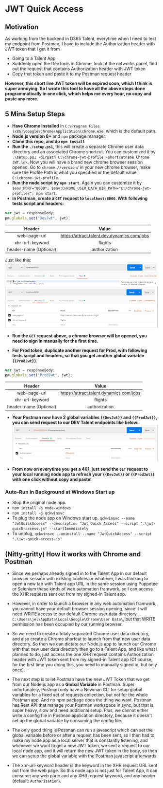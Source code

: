# JWT Quick Access
## Motivation
As working from the backend in D365 Talent, everytime when I need to test my endpoint from Postman, I have to include the Authorization header with JWT token that I get it from 
- Going to a Talent App
- Suddenly open the DevTools in Chrome, look at the networks panel, find out the request that contains Authorization header with JWT token
- Copy that token and paste it to my Postman request header

**However, this short live JWT token will be expired soon, which I think is super annoying. So I wrote this tool to have all the above steps done programmatically in one click, which helps me every hour, no copy and paste any more.**

## 5 Mins Setup Steps 
- **Have Chrome installed** in ``C:\Program Files (x86)\Google\Chrome\Application\chrome.exe``, which is the default path.
- **Node.js version 8+** and ``npm`` package manager. 
- **Clone this repo, and do ``npm install``**
- **Run the ``./setup.ps1``**, this will create a separate Chrome user data directory and an associated Chrome shortcut. You can customized it by ``.\setup.ps1 -dirpath C:\chrome-jwt-profile -shortcutname Chrome JWT.lnk``. Now you will have a brand new chrome browser session opened. Go to ``chrome://version/`` in your new chrome browser, make sure the Profile Path is what you specified or the default value ``C:\chrome-jwt-profile``.
- **Run the node script by ``npm start``**. Again you can customize it by ``$env:PORT="8000"; $env:CHROME_USER_DATA_DIR_PATH="C:/chrome-jwt-profile/"; npm start``.
- **In Postman, create a ``GET`` request to ``localhost:8000``. With following tests script and headers:**
```js
var jwt = responseBody;
pm.globals.set("DevJwt", jwt);
```

| Header                    | Value                                         |
|:-------------------------:|:---------------------------------------------:|
| web-page-url              |  https://attract.talent.dev.dynamics.com/jobs |
| xhr-url-keyword           |  flights                                      |
| header-name (Optional)    |  authorization                                |

Just like this:
![alt text](tests-panel.jpg)
![alt text2](headers.jpg)

- **Run the ``GET`` request above, a chrome browser will be opened, you need to sign in manually for the first time.**

- **For Prod token, duplicate another request for Prod, with following tests script and headers, so that you get another global variable ``{{ProdJwt}}``**.
```js
var jwt = responseBody;
pm.globals.set("ProdJwt", jwt);
```

| Header                    | Value                                         |
|:-------------------------:|:---------------------------------------------:|
| web-page-url              |  https://attract.talent.dynamics.com/jobs     |
| xhr-url-keyword           |  flights                                      |
| header-name (Optional)    |  authorization                                |

- **Your Postman now have 2 global variables ``{{DevJwt}}`` and ``{{ProdJwt}}``, you can send request to our DEV Talent endpoints like below:**
![alt text3](example-request.jpg)

- **From now on everytime you get a 401, just send the ``GET`` request to your local running node app to refresh your ``{{DevJwt}}`` or ``{{ProdJwt}}`` with one click without copy and paste!**


### Auto-Run in Background at Windows Start up
- Stop the original node app.
- ``npm install -g node-windows``
- ``npm install -g qckwinsvc``
- To plug the node app on Windows start up, ``qckwinsvc --name "JwtQuickAccess" --description "Jwt Quick Access" --script ".\jwt-quick-access.js" --startImmediately``
- To unplug, ``qckwinsvc --uninstall --name "JwtQuickAccess" --script ".\jwt-quick-access.js"``


## (Nitty-gritty) How it works with Chrome and Postman 
- Since we perhaps already signed in to the Talent App in our default browser session with existing cookies or whatever, I was thinking to open a new tab with Talent app URL in the same session using Puppetee or Selenium these kinds of web automation framwork, so I can access the XHR requests sent out from my signed-in Talent app.

- However, in order to launch a browser in any web automation framwork, you cannot have your default browser session opening, since it will need WRITE access to our default Chrome user data directory ``C:\Users\jel\AppData\Local\Google\Chrome\User Data\``, but that WRITE permission has been occupied by our running browser.

- So we need to create a totaly separated Chrome user data directory, and also create a Chrome shortcut to launch from that new user data directory. So then we can dictate our Node.js app to launch our Chrome with that new user data directory then go to a Talent App, and like what I planned to do, just access the one XHR request contains Authorization header with JWT token sent from my signed-in Talent app (Of course, for the first time you doing this, you need to manually signed in, but only once).

- The next step is to let Postman have the new JWT Token that we get from our Node.js app as a **Global Variable** in Postman. Super unfortunately, Postman only have a Newman CLI for setup global variables for a fixed set of requests collection, but not for the whole Postman app. And no npm package does the thing we want. Postman has Rest API that manage your Postman workspace in sync, but that is super heavy, slow and need additional setup. Plus, we cannot either write a config file in Postman application directory, because it doesn't set up the global variable by consuming the config file. 

- The only good thing is Postman can run a javascript which can set the global variable before or after a request has been sent, so I then had to make my node app as a local server that is constantly listening, and whenever we want to get a new JWT token, we sent a request to our local node app, and it will return the new JWT token in the body, so then we can setup the global variable with the Postman javascript afterwards.

- The xhr-url-keyword header is the keyword in the XHR request URL sent out from the web page. So this node app is not just for Talent App, it can consume any web page and any XHR request keyword, and any header (default: ``Authorization``).
